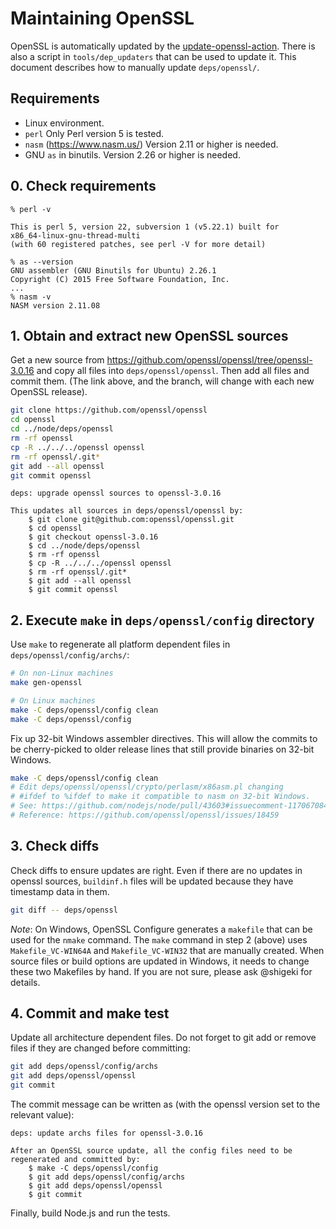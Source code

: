 # Maintaining OpenSSL

OpenSSL is automatically updated by the [update-openssl-action][].
There is also a script in `tools/dep_updaters` that can be used to update it.
This document describes how to manually update `deps/openssl/`.

## Requirements

* Linux environment.
* `perl` Only Perl version 5 is tested.
* `nasm` (<https://www.nasm.us/>) Version 2.11 or higher is needed.
* GNU `as` in binutils. Version 2.26 or higher is needed.

## 0. Check requirements

```console
% perl -v

This is perl 5, version 22, subversion 1 (v5.22.1) built for
x86_64-linux-gnu-thread-multi
(with 60 registered patches, see perl -V for more detail)

% as --version
GNU assembler (GNU Binutils for Ubuntu) 2.26.1
Copyright (C) 2015 Free Software Foundation, Inc.
...
% nasm -v
NASM version 2.11.08
```

## 1. Obtain and extract new OpenSSL sources

Get a new source from <https://github.com/openssl/openssl/tree/openssl-3.0.16>
and copy all files into `deps/openssl/openssl`. Then add all files and commit
them. (The link above, and the branch, will change with each new OpenSSL
release).

```bash
git clone https://github.com/openssl/openssl
cd openssl
cd ../node/deps/openssl
rm -rf openssl
cp -R ../../../openssl openssl
rm -rf openssl/.git*
git add --all openssl
git commit openssl
```

```text
deps: upgrade openssl sources to openssl-3.0.16

This updates all sources in deps/openssl/openssl by:
    $ git clone git@github.com:openssl/openssl.git
    $ cd openssl
    $ git checkout openssl-3.0.16
    $ cd ../node/deps/openssl
    $ rm -rf openssl
    $ cp -R ../../../openssl openssl
    $ rm -rf openssl/.git*
    $ git add --all openssl
    $ git commit openssl
```

## 2. Execute `make` in `deps/openssl/config` directory

Use `make` to regenerate all platform dependent files in
`deps/openssl/config/archs/`:

```bash
# On non-Linux machines
make gen-openssl

# On Linux machines
make -C deps/openssl/config clean
make -C deps/openssl/config
```

Fix up 32-bit Windows assembler directives. This will allow the commits to be
cherry-picked to older release lines that still provide binaries on 32-bit Windows.

```bash
make -C deps/openssl/config clean
# Edit deps/openssl/openssl/crypto/perlasm/x86asm.pl changing
# #ifdef to %ifdef to make it compatible to nasm on 32-bit Windows.
# See: https://github.com/nodejs/node/pull/43603#issuecomment-1170670844
# Reference: https://github.com/openssl/openssl/issues/18459
```

## 3. Check diffs

Check diffs to ensure updates are right. Even if there are no updates in openssl
sources, `buildinf.h` files will be updated because they have timestamp
data in them.

```bash
git diff -- deps/openssl
```

_Note_: On Windows, OpenSSL Configure generates a `makefile` that can be
used for the `nmake` command. The `make` command in step 2 (above) uses
`Makefile_VC-WIN64A` and `Makefile_VC-WIN32` that are manually
created. When source files or build options are updated in Windows,
it needs to change these two Makefiles by hand. If you are not sure,
please ask @shigeki for details.

## 4. Commit and make test

Update all architecture dependent files. Do not forget to git add or remove
files if they are changed before committing:

```bash
git add deps/openssl/config/archs
git add deps/openssl/openssl
git commit
```

The commit message can be written as (with the openssl version set
to the relevant value):

```text
deps: update archs files for openssl-3.0.16

After an OpenSSL source update, all the config files need to be
regenerated and committed by:
    $ make -C deps/openssl/config
    $ git add deps/openssl/config/archs
    $ git add deps/openssl/openssl
    $ git commit
```

Finally, build Node.js and run the tests.

[update-openssl-action]: ../../../.github/workflows/update-openssl.yml
